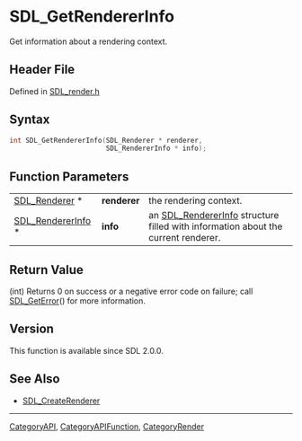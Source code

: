 # SDL_GetRendererInfo

Get information about a rendering context.

## Header File

Defined in [SDL_render.h](https://github.com/libsdl-org/SDL/blob/SDL2/include/SDL_render.h)

## Syntax

```c
int SDL_GetRendererInfo(SDL_Renderer * renderer,
                        SDL_RendererInfo * info);
```

## Function Parameters

|                                        |              |                                                                                                       |
| -------------------------------------- | ------------ | ----------------------------------------------------------------------------------------------------- |
| [SDL_Renderer](SDL_Renderer) *         | **renderer** | the rendering context.                                                                                |
| [SDL_RendererInfo](SDL_RendererInfo) * | **info**     | an [SDL_RendererInfo](SDL_RendererInfo) structure filled with information about the current renderer. |

## Return Value

(int) Returns 0 on success or a negative error code on failure; call
[SDL_GetError](SDL_GetError)() for more information.

## Version

This function is available since SDL 2.0.0.

## See Also

- [SDL_CreateRenderer](SDL_CreateRenderer)

----
[CategoryAPI](CategoryAPI), [CategoryAPIFunction](CategoryAPIFunction), [CategoryRender](CategoryRender)

